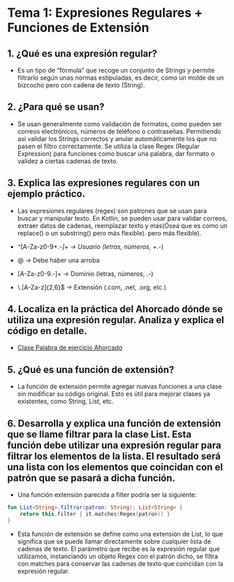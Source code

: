 # Tema 1: Expresiones Regulares + Funciones de Extensión
## 1. ¿Qué es una expresión regular?
- Es un tipo de “fórmula” que recoge un conjunto de Strings y permite filtrarlo según unas normas estipuladas, es decir, como un molde de un bizcocho pero con cadena de texto (String).
  
## 2. ¿Para qué se usan?
- Se usan generalmente como validación de formatos, como pueden ser correos electrónicos, números de teléfono o contraseñas. Permitiendo así validar los Strings correctos y anular automáticamente los que no pasen el filtro correctamente.
Se utiliza la clase Regex (Regular Expression) para funciones como buscar una palabra, dar formato o validez a ciertas cadenas de texto.

## 3. Explica las expresiones regulares con un ejemplo práctico. 
- Las expresiones regulares (regex) son patrones que se usan para buscar y manipular texto. En Kotlin,
se pueden usar para validar correos, extraer datos de cadenas, reemplazar texto y más(Ósea que es como un replace() o un substring() pero más flexible).
pero más flexible).

- ^[A-Za-z0-9+_.-]+ → Usuario (letras, números, +_.-)
- @ → Debe haber una arroba
- [A-Za-z0-9.-]+ → Dominio (letras, números, .-)
- \\.[A-Za-z]{2,6}$ → Extensión (.com, .net, .org, etc.)

## 4. Localiza en la práctica del Ahorcado dónde se utiliza una expresión regular. Analiza y explica el código en detalle.

- [Clase Palabra de ejercicio Ahorcado](src/main/kotlin/Palabra.kt)

## 5. ¿Qué es una función de extensión?

- La función de extensión permite agregar nuevas funciones a una clase sin modificar su código original.
Esto es útil para mejorar clases ya existentes, como String, List, etc.

## 6. Desarrolla y explica una función de extensión que se llame filtrar para la clase List<String>. Esta función debe utilizar una expresión regular para filtrar los elementos de la lista. El resultado será una lista con los elementos que coincidan con el patrón que se pasará a dicha función.

- Una función extensión parecida a filter podría ser la siguiente:
  
```kotlin
fun List<String>.filtrar(patron: String): List<String> {
    return this.filter { it.matches(Regex(patron)) }
}
```

- Esta función de extensión se define como una extensión de List<String>, lo que significa que se puede llamar directamente sobre cualquier lista de cadenas de texto. El parámetro que recibe es la expresión regular que utilizamos, instanciando un objeto Regex con el patrón dicho, se filtra con matches para conservar las cadenas de texto que coincidan con la expresión regular.
